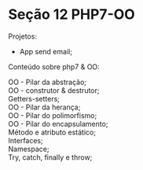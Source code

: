 # Seção 12 PHP7-OO

Projetos:<br/>

- App send email;<br/>

Conteúdo sobre php7 & OO:<br/>

OO - Pilar da abstração; <br/>
OO - construtor & destrutor; <br/>
Getters-setters; <br/>
OO - Pilar da herança; <br/>
OO - Pilar do polimorfismo; <br/>
OO - Pilar do encapsulamento; <br/>
Método e atributo estático; <br/>
Interfaces; <br/>
Namespace; <br/>
Try, catch, finally e throw; <br/>